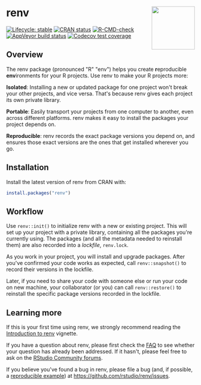 # renv<a href="https://rstudio.github.io/renv/"><img src="man/figures/logo.svg" align="right" height="115"/></a>

<!-- badges: start -->

[![Lifecycle: stable](https://img.shields.io/badge/lifecycle-stable-brightgreen.svg)](https://lifecycle.r-lib.org/articles/stages.html) [![CRAN status](https://www.r-pkg.org/badges/version/renv)](https://CRAN.R-project.org/package=renv) [![R-CMD-check](https://github.com/rstudio/renv/workflows/R-CMD-check/badge.svg)](https://github.com/rstudio/renv/actions) [![AppVeyor build status](https://ci.appveyor.com/api/projects/status/github/rstudio/renv?branch=main&svg=true)](https://ci.appveyor.com/project/rstudio/renv) [![Codecov test coverage](https://codecov.io/gh/rstudio/renv/branch/main/graph/badge.svg)](https://app.codecov.io/gh/rstudio/renv?branch=main)

<!-- badges: end -->

## Overview

The renv package (pronounced "R" "env") helps you create **r**eproducible **env**ironments for your R projects.
Use renv to make your R projects more:

**Isolated**: Installing a new or updated package for one project won't break your other projects, and vice versa.
That's because renv gives each project its own private library.

**Portable**: Easily transport your projects from one computer to another, even across different platforms.
renv makes it easy to install the packages your project depends on.

**Reproducible**: renv records the exact package versions you depend on, and ensures those exact versions are the ones that get installed wherever you go.

## Installation

Install the latest version of renv from CRAN with:

``` r
install.packages("renv")
```

## Workflow

Use `renv::init()` to initialize renv with a new or existing project.
This will set up your project with a private library, containing all the packages you're currently using.
The packages (and all the metadata needed to reinstall them) are also recorded into a *lockfile*, `renv.lock`.

As you work in your project, you will install and upgrade packages.
After you've confirmed your code works as expected, call `renv::snapshot()` to record their versions in the lockfile.

Later, if you need to share your code with someone else or run your code on new machine, your collaborator (or you) can call `renv::restore()` to reinstall the specific package versions recorded in the lockfile.

## Learning more

If this is your first time using renv, we strongly recommend reading the [Introduction to renv](https://rstudio.github.io/renv/articles/renv.html) vignette.

If you have a question about renv, please first check the [FAQ](https://rstudio.github.io/renv/articles/faq.html) to see whether your question has already been addressed.
If it hasn't, please feel free to ask on the [RStudio Community forums](https://community.rstudio.com).

If you believe you've found a bug in renv, please file a bug (and, if possible, a [reproducible example](https://reprex.tidyverse.org)) at <https://github.com/rstudio/renv/issues>.
